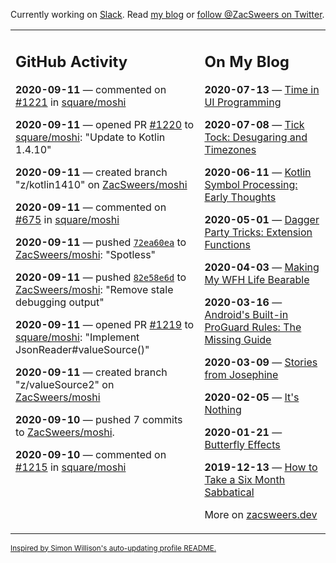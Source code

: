 Currently working on [Slack](https://slack.com/). Read [my blog](https://zacsweers.dev/) or [follow @ZacSweers on Twitter](https://twitter.com/ZacSweers).

<table><tr><td valign="top" width="60%">

## GitHub Activity
<!-- githubActivity starts -->
**2020-09-11** — commented on [#1221](https://github.com/square/moshi/issues/1221#issuecomment-690877186) in [square/moshi](https://api.github.com/repos/square/moshi)

**2020-09-11** — opened PR [#1220](https://api.github.com/repos/square/moshi/pulls/1220) to [square/moshi](https://api.github.com/repos/square/moshi): "Update to Kotlin 1.4.10"

**2020-09-11** — created branch "z/kotlin1410" on [ZacSweers/moshi](https://api.github.com/repos/ZacSweers/moshi)

**2020-09-11** — commented on [#675](https://github.com/square/moshi/issues/675#issuecomment-690864980) in [square/moshi](https://api.github.com/repos/square/moshi)

**2020-09-11** — pushed [`72ea60ea`](https://github.com/ZacSweers/moshi/commit/72ea60ea268c6514e2469b356c32836079a64113) to [ZacSweers/moshi](https://api.github.com/repos/ZacSweers/moshi): "Spotless"

**2020-09-11** — pushed [`82e58e6d`](https://github.com/ZacSweers/moshi/commit/82e58e6d14f307176755496dbc5588b1e1b21251) to [ZacSweers/moshi](https://api.github.com/repos/ZacSweers/moshi): "Remove stale debugging output"

**2020-09-11** — opened PR [#1219](https://api.github.com/repos/square/moshi/pulls/1219) to [square/moshi](https://api.github.com/repos/square/moshi): "Implement JsonReader#valueSource()"

**2020-09-11** — created branch "z/valueSource2" on [ZacSweers/moshi](https://api.github.com/repos/ZacSweers/moshi)

**2020-09-10** — pushed 7 commits to [ZacSweers/moshi](https://api.github.com/repos/ZacSweers/moshi).

**2020-09-10** — commented on [#1215](https://github.com/square/moshi/issues/1215#issuecomment-690818608) in [square/moshi](https://api.github.com/repos/square/moshi)
<!-- githubActivity ends -->
</td><td valign="top" width="40%">

## On My Blog
<!-- blog starts -->
**2020-07-13** — [Time in UI Programming](https://www.zacsweers.dev/time-in-ui/)

**2020-07-08** — [Tick Tock: Desugaring and Timezones](https://www.zacsweers.dev/ticktock-desugaring-timezones/)

**2020-06-11** — [Kotlin Symbol Processing: Early Thoughts](https://www.zacsweers.dev/kotlin-symbol-processor-early-thoughts/)

**2020-05-01** — [Dagger Party Tricks: Extension Functions](https://www.zacsweers.dev/dagger-party-tricks-extension-functions/)

**2020-04-03** — [Making My WFH Life Bearable](https://www.zacsweers.dev/making-wfh-life-bearable/)

**2020-03-16** — [Android's Built-in ProGuard Rules: The Missing Guide](https://www.zacsweers.dev/android-proguard-rules/)

**2020-03-09** — [Stories from Josephine](https://www.zacsweers.dev/stories-from-josephine/)

**2020-02-05** — [It's Nothing](https://www.zacsweers.dev/its-nothing/)

**2020-01-21** — [Butterfly Effects](https://www.zacsweers.dev/butterfly-effects/)

**2019-12-13** — [How to Take a Six Month Sabbatical](https://www.zacsweers.dev/how-to-take-a-six-month-sabbatical/)
<!-- blog ends -->
More on [zacsweers.dev](https://zacsweers.dev/)
</td></tr></table>

<sub><a href="https://simonwillison.net/2020/Jul/10/self-updating-profile-readme/">Inspired by Simon Willison's auto-updating profile README.</a></sub>